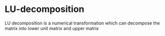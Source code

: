 # LU-decomposition
LU decomposition is a numerical transformation which can decompose the matrix into lower unit matrix and upper matrix
